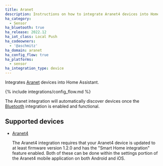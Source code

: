 ```yaml
---
title: Aranet
description: Instructions on how to integrate Aranet4 devices into Home Assistant.
ha_category:
  - Sensor
ha_bluetooth: true
ha_release: 2022.12
ha_iot_class: Local Push
ha_codeowners:
  - '@aschmitz'
ha_domain: aranet
ha_config_flow: true
ha_platforms:
  - sensor
ha_integration_type: device
---
```


Integrates [Aranet](https://aranet.com/) devices into Home Assistant.

{% include integrations/config_flow.md %}

The Aranet integration will automatically discover devices once the [Bluetooth](/integrations/bluetooth) integration is enabled and functional.

## Supported devices

- [Aranet4](https://aranet.com/products/aranet4/)

  The Aranet4 integration requires that your Aranet4 device is updated to at least firmware version 1.2.0 and has the "Smart Home integration" feature enabled. Both of these can be done within the settings portion of the Aranet4 mobile application on both Android and iOS.
